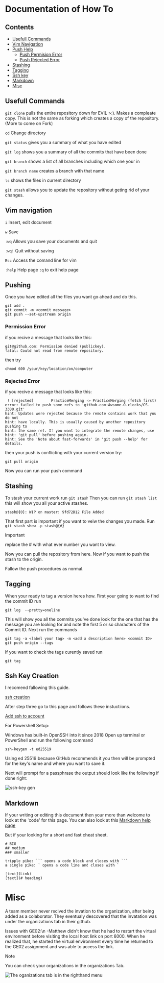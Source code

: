 # Documentation of How To
## Contents
- [Usefull Commands](#Usefull-Commands)
- [Vim Navigation](#Vim-Navigation)
- [Push Help](#Pushing)
  - [Push Permision Error](#Permission-Error)
  - [Push Rejected Error](#Rejected-Error)
- [Stashing](#Stashing)
- [Tagging](#Tagging)
- [Ssh key](#ssh-key-creation)
- [Markdown](#Markdown)
- [Misc](#Misc)

## Usefull Commands

`git clone` pulls the entire repository down for EVIL >:). Makes a compleate copy. 
This is not the same as forking which creates a copy of the repository. (More to come on Fork) 

`cd` Change directory 

`git status` gives you a summary of what you have edited

`git log` shows you a summary of all the commits that have been done

`git branch` shows a list of all branches including which one your in

`git branch name` creates a branch with that name

`ls` shows the files in current directory

`git stash` allows you to update the repository without geting rid of your changes.

## Vim navigation

`i` Insert, edit document

`w` Save

`:wq` Allows you save your documents and quit

`:wq!` Quit without saving

`Esc` Access the comand line for vim

`:help` Help page `:q` to exit help page

  
## Pushing
Once you have edited all the files you want go ahead and do this.
```
git add .
git commit -m <commit message>
git push --set-upstream origin
```

### Permission Error
if you recive a message that looks like this:
```
git@github.com: Permission denied (publickey).
fatal: Could not read from remote repository.
```
then try 
```
chmod 600 /your/key/location/on/computer
```
### Rejected Error
if you recive a message that looks like this:
```
 ! [rejected]        PracticeMerging -> PracticeMerging (fetch first)
error: failed to push some refs to 'github.com:Awsome-O-clocks/CS-3300.git'
hint: Updates were rejected because the remote contains work that you do not
hint: have locally. This is usually caused by another repository pushing to
hint: the same ref. If you want to integrate the remote changes, use
hint: 'git pull' before pushing again.
hint: See the 'Note about fast-forwards' in 'git push --help' for details.
```
then your push is conflicting with your current version try:
```
git pull origin
```
Now you can run your push command

## Stashing

To stash your current work run `git stash` Then you can run `git stash list` this will show you all your active stashes.

```
stash@{0}: WIP on master: 9fd72D12 File Added
```

That first part is important if you want to veiw the changes you made.
Run `git stash show -p stash@{#}` 
> [!IMPORTANT]
> replace the # with what ever number you want to view.

Now you can pull the repository from here.
Now if you want to push the stash to the origin.

Fallow the push procedures as normal.


## Tagging

When your ready to tag a version heres how. First your going to want to find the commit ID run
```
git log  --pretty=oneline
```
This will show you all the commits you've done look for the one that has the message you are looking for and note the first 5 or so characters of 
the Commit ID.
Next run the commands
```
git tag -a <label your tag> -m <add a description here> <commit ID>
git push origin --tags
```
If you want to check the tags curently saved run
```
git tag
```

## Ssh Key Creation

I recomend fallowing this guide.

[ssh creation](https://docs.github.com/en/authentication/connecting-to-github-with-ssh/generating-a-new-ssh-key-and-adding-it-to-the-ssh-agent)

After step three go to this page and follows these instuctiions.

[Add ssh to account](https://docs.github.com/en/authentication/connecting-to-github-with-ssh/adding-a-new-ssh-key-to-your-github-account)

For Powershell Setup:

Windows has built-in OpenSSH into it since 2018
Open up terminal or PowerShell and run the following command

`ssh-keygen -t ed25519`

Using ed 25519 because GitHub recommends it you then will be prompted
for the key's name and where you want to save it.

Next will prompt for a passphrase the output should look like the following if done right:

![ssh-key gen](/Documentation-Developement/DocumentFiles/images/ssh-key-output.avif)



## Markdown

If your writing or editing this document then your more than welcome to look at the 'code' for this page.
You can also look at this [Markdown help page](https://docs.github.com/en/get-started/writing-on-github/getting-started-with-writing-and-formatting-on-github/basic-writing-and-formatting-syntax)

But if your looking for a short and fast cheat sheet.
```
# BIG
## medium
### smaller

tripple pike: ``` opens a code block and closes with ```
a single pike: ` opens a code line and closes with `

[text](Link)
[text](# heading)

```

# Misc
A team member never recived the invation to the organization, after being added as a colaborator.
They eventualy descovered that the invatation was under the organizations tab in their github.

Issues with GE02:\n
-Matthew didn't know that he had to restart the virtual environment before visiting the local host link on port 8000. When he realized that, he started the virtual environment every time he returned to the GE02 assignment and was able to access the link.

> [!NOTE]
> You can check your organizations in the organizations Tab.

![The oganizations tab is in the righthand menu](https://github.com/Awsome-O-clocks/CS-3300/assets/98062325/98d60864-889d-485e-9343-3230a4a0d295)

